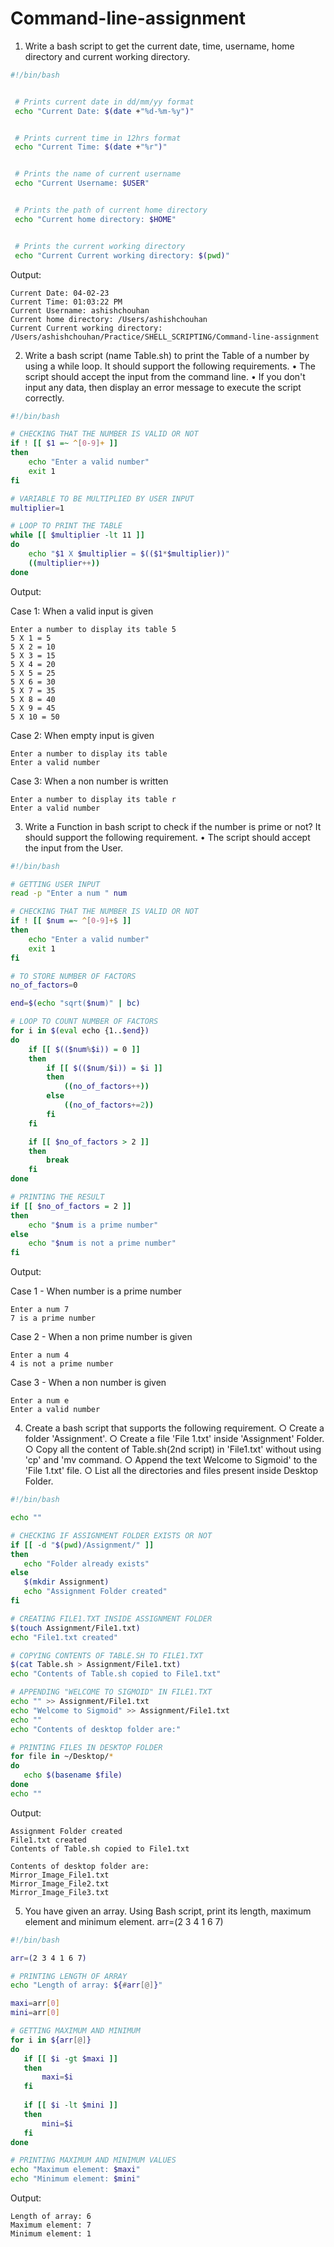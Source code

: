 # Command-line-assignment

1. Write a bash script to get the current date, time, username, home directory and
current working directory.

```sh
#!/bin/bash


 # Prints current date in dd/mm/yy format
 echo "Current Date: $(date +"%d-%m-%y")"


 # Prints current time in 12hrs format
 echo "Current Time: $(date +"%r")"


 # Prints the name of current username
 echo "Current Username: $USER"


 # Prints the path of current home directory
 echo "Current home directory: $HOME"


 # Prints the current working directory
 echo "Current Current working directory: $(pwd)"
```

Output:

```
Current Date: 04-02-23
Current Time: 01:03:22 PM
Current Username: ashishchouhan
Current home directory: /Users/ashishchouhan
Current Current working directory: /Users/ashishchouhan/Practice/SHELL_SCRIPTING/Command-line-assignment
```

2. Write a bash script (name Table.sh) to print the Table of a number by using a while
loop. It should support the following requirements.
• The script should accept the input from the command line.
• If you don't input any data, then display an error message to execute the script correctly.

```sh
#!/bin/bash

# CHECKING THAT THE NUMBER IS VALID OR NOT
if ! [[ $1 =~ ^[0-9]+ ]]
then
    echo "Enter a valid number"
    exit 1
fi

# VARIABLE TO BE MULTIPLIED BY USER INPUT
multiplier=1

# LOOP TO PRINT THE TABLE
while [[ $multiplier -lt 11 ]]
do
    echo "$1 X $multiplier = $(($1*$multiplier))"
    ((multiplier++))
done
```
Output:

Case 1: When a valid input is given
```
Enter a number to display its table 5
5 X 1 = 5
5 X 2 = 10
5 X 3 = 15
5 X 4 = 20
5 X 5 = 25
5 X 6 = 30
5 X 7 = 35
5 X 8 = 40
5 X 9 = 45
5 X 10 = 50
```

Case 2: When empty input is given
```
Enter a number to display its table 
Enter a valid number
```

Case 3: When a non number is written
```
Enter a number to display its table r
Enter a valid number
```

3. Write a Function in bash script to check if the number is prime or not? It should
support the following requirement.
• The script should accept the input from the User.

```sh
#!/bin/bash

# GETTING USER INPUT
read -p "Enter a num " num

# CHECKING THAT THE NUMBER IS VALID OR NOT
if ! [[ $num =~ ^[0-9]+$ ]]
then
    echo "Enter a valid number"
    exit 1
fi

# TO STORE NUMBER OF FACTORS
no_of_factors=0

end=$(echo "sqrt($num)" | bc)

# LOOP TO COUNT NUMBER OF FACTORS
for i in $(eval echo {1..$end})
do
    if [[ $(($num%$i)) = 0 ]]
    then
        if [[ $(($num/$i)) = $i ]]
        then
            ((no_of_factors++))
        else
            ((no_of_factors+=2))
        fi
    fi

    if [[ $no_of_factors > 2 ]]
    then
        break
    fi
done

# PRINTING THE RESULT
if [[ $no_of_factors = 2 ]]
then
    echo "$num is a prime number"
else
    echo "$num is not a prime number"
fi

```

Output:

Case 1 - When number is a prime number
```
Enter a num 7
7 is a prime number
```

Case 2 - When a non prime number is given
```
Enter a num 4
4 is not a prime number
```

Case 3 - When a non number is given
```
Enter a num e
Enter a valid number
```

4. Create a bash script that supports the following requirement.
○ Create a folder 'Assignment'.
○ Create a file 'File 1.txt' inside 'Assignment' Folder.
○ Copy all the content of Table.sh(2nd script) in 'File1.txt' without using 'cp' and 'mv
command.
○ Append the text Welcome to Sigmoid' to the 'File 1.txt' file.
○ List all the directories and files present inside Desktop Folder.

```sh
#!/bin/bash

echo ""

# CHECKING IF ASSIGNMENT FOLDER EXISTS OR NOT
if [[ -d "$(pwd)/Assignment/" ]]
then
   echo "Folder already exists"
else
   $(mkdir Assignment)
   echo "Assignment Folder created"
fi

# CREATING FILE1.TXT INSIDE ASSIGNMENT FOLDER
$(touch Assignment/File1.txt)
echo "File1.txt created"

# COPYING CONTENTS OF TABLE.SH TO FILE1.TXT
$(cat Table.sh > Assignment/File1.txt)
echo "Contents of Table.sh copied to File1.txt"

# APPENDING "WELCOME TO SIGMOID" IN FILE1.TXT
echo "" >> Assignment/File1.txt
echo "Welcome to Sigmoid" >> Assignment/File1.txt
echo ""
echo "Contents of desktop folder are:"

# PRINTING FILES IN DESKTOP FOLDER
for file in ~/Desktop/*
do
   echo $(basename $file)
done
echo ""
```

Output:
```
Assignment Folder created
File1.txt created
Contents of Table.sh copied to File1.txt

Contents of desktop folder are:
Mirror_Image_File1.txt
Mirror_Image_File2.txt
Mirror_Image_File3.txt
```

5. You have given an array. Using Bash script, print its length, maximum element and minimum element.
arr=(2 3 4 1 6 7)

```sh
#!/bin/bash

arr=(2 3 4 1 6 7)

# PRINTING LENGTH OF ARRAY
echo "Length of array: ${#arr[@]}"

maxi=arr[0]
mini=arr[0]

# GETTING MAXIMUM AND MINIMUM
for i in ${arr[@]}
do
   if [[ $i -gt $maxi ]]
   then
       maxi=$i 
   fi
   
   if [[ $i -lt $mini ]]
   then
       mini=$i 
   fi
done

# PRINTING MAXIMUM AND MINIMUM VALUES
echo "Maximum element: $maxi"
echo "Minimum element: $mini"
```

Output:
```
Length of array: 6
Maximum element: 7
Minimum element: 1
```
